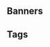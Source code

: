 

 <ul class="conteudo-submenu">
          <ul>
  <h2 class="submenu-toggle">Banners</h2>
   
</ul>

<ul>
  <h2 class="submenu-toggle">Tags</h2>

</ul>                    
                </ul>